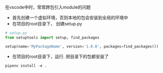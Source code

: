 在vscode中时，常常跨包引入module的问题
* 首先创建一个虚拟环境，否则本地的包会安装到全局的环境中
* 在项目的root目录下， 创建setup.py
```python
# setup.py
from setuptools import setup, find_packages

setup(name='MyPackageName', version='1.0.0', packages=find_packages())
```

* 在项目的root目录下，运行. 把目录下的包都安装了
```shell
pipenv install -e .
```
